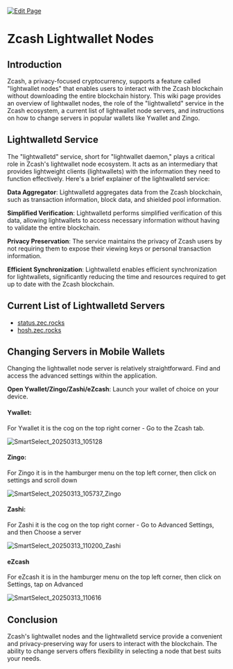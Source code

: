 <a href="https://github.com/zechub/zechub/edit/main/site/Zcash_Tech/Lightwallet_Nodes.md" target="_blank">
  <img src="https://img.shields.io/badge/Edit-blue" alt="Edit Page"/>
</a>


# Zcash Lightwallet Nodes

## Introduction

Zcash, a privacy-focused cryptocurrency, supports a feature called "lightwallet nodes" that enables users to interact with the Zcash blockchain without downloading the entire blockchain history. This wiki page provides an overview of lightwallet nodes, the role of the "lightwalletd" service in the Zcash ecosystem, a current list of lightwallet node servers, and instructions on how to change servers in popular wallets like Ywallet and Zingo.

## Lightwalletd Service

The "lightwalletd" service, short for "lightwallet daemon," plays a critical role in Zcash's lightwallet node ecosystem. It acts as an intermediary that provides lightweight clients (lightwallets) with the information they need to function effectively. Here's a brief explainer of the lightwalletd service:

__Data Aggregator__: Lightwalletd aggregates data from the Zcash blockchain, such as transaction information, block data, and shielded pool information.

__Simplified Verification__: Lightwalletd performs simplified verification of this data, allowing lightwallets to access necessary information without having to validate the entire blockchain.

__Privacy Preservation__: The service maintains the privacy of Zcash users by not requiring them to expose their viewing keys or personal transaction information.

__Efficient Synchronization__: Lightwalletd enables efficient synchronization for lightwallets, significantly reducing the time and resources required to get up to date with the Zcash blockchain.


## Current List of Lightwalletd Servers

* [status.zec.rocks](https://status.zec.rocks/)
* [hosh.zec.rocks](https://hosh.zec.rocks/zec)

## Changing Servers in Mobile Wallets

Changing the lightwallet node server is relatively straightforward. Find and access the advanced settings within the application.

__Open Ywallet/Zingo/Zashi/eZcash__: Launch your wallet of choice on your device.

#### Ywallet:

For Ywallet it is the cog on the top right corner - Go to the Zcash tab. 

![SmartSelect_20250313_105128](https://github.com/user-attachments/assets/b0a2910b-dbdf-4292-8e69-af5a386aa183)

#### Zingo:

For Zingo it is in the hamburger menu on the top left corner, then click on settings and scroll down

![SmartSelect_20250313_105737_Zingo](https://github.com/user-attachments/assets/ea8f7672-e644-41a5-a422-db131740404a)

#### Zashi:

For Zashi it is the cog on the top right corner - Go to Advanced Settings, and then Choose a server

![SmartSelect_20250313_110200_Zashi](https://github.com/user-attachments/assets/5a9d050a-8308-4cc2-907e-513072066aed)

#### eZcash

For eZcash it is in the hamburger menu on the top left corner, then click on Settings, tap on Advanced

![SmartSelect_20250313_110616](https://github.com/user-attachments/assets/655c0172-61a0-4322-b8cf-4eee4bb53b51)


## Conclusion

Zcash's lightwallet nodes and the lightwalletd service provide a convenient and privacy-preserving way for users to interact with the blockchain. The ability to change servers offers flexibility in selecting a node that best suits your needs. 
